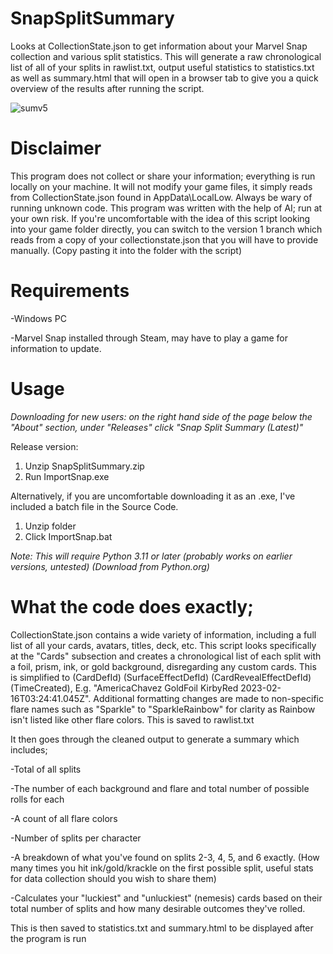 # SnapSplitSummary
Looks at CollectionState.json to get information about your Marvel Snap collection and various split statistics. This will generate a raw chronological list of all of your splits in rawlist.txt, output useful statistics to statistics.txt as well as summary.html that will open in a browser tab to give you a quick overview of the results after running the script.

![sumv5](https://github.com/Jjerot/SnapSplitSummary/assets/172853898/8d514ec4-6297-4b7d-b983-d1e294fbe566)

# Disclaimer
This program does not collect or share your information; everything is run locally on your machine. It will not modify your game files, it simply reads from CollectionState.json found in AppData\LocalLow. Always be wary of running unknown code. This program was written with the help of AI; run at your own risk. If you're uncomfortable with the idea of this script looking into your game folder directly, you can switch to the version 1 branch which reads from a copy of your collectionstate.json that you will have to provide manually. (Copy pasting it into the folder with the script) 
# Requirements
-Windows PC 

-Marvel Snap installed through Steam, may have to play a game for information to update. 

# Usage
*Downloading for new users: on the right hand side of the page below the "About" section, under "Releases" click "Snap Split Summary (Latest)"*

Release version:
1. Unzip SnapSplitSummary.zip
2. Run ImportSnap.exe
   
Alternatively, if you are uncomfortable downloading it as an .exe, I've included a batch file in the Source Code.

1. Unzip folder
2. Click ImportSnap.bat

*Note: This will require Python 3.11 or later (probably works on earlier versions, untested) (Download from Python.org)*

# What the code does exactly;
CollectionState.json contains a wide variety of information, including a full list of all your cards, avatars, titles, deck, etc. This script looks specifically at the "Cards" subsection and creates a chronological list of each split with a foil, prism, ink, or gold background, disregarding any custom cards. This is simplified to (CardDefId) (SurfaceEffectDefId) (CardRevealEffectDefId) (TimeCreated), E.g. "AmericaChavez GoldFoil KirbyRed 2023-02-16T03\:24:41.045Z". Additional formatting changes are made to non-specific flare names such as "Sparkle" to "SparkleRainbow" for clarity as Rainbow isn't listed like other flare colors. This is saved to rawlist.txt

It then goes through the cleaned output to generate a summary which includes; 

-Total of all splits

-The number of each background and flare and total number of possible rolls for each

-A count of all flare colors

-Number of splits per character

-A breakdown of what you've found on splits 2-3, 4, 5, and 6 exactly. (How many times you hit ink/gold/krackle on the first possible split, useful stats for data collection should you wish to share them)

-Calculates your "luckiest" and "unluckiest" (nemesis) cards based on their total number of splits and how many desirable outcomes they've rolled. 

This is then saved to statistics.txt and summary.html to be displayed after the program is run
